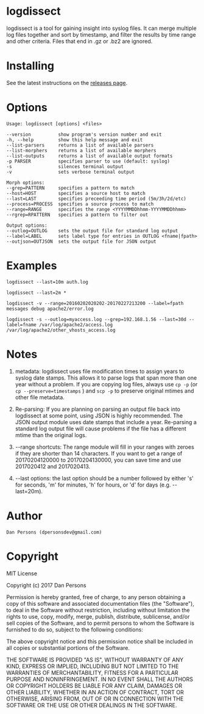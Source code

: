 # logdissect
logdissect is a tool for gaining insight into syslog files. It can merge multiple log files together and sort by timestamp, and filter the results by time range and other criteria. Files that end in .gz or .bz2 are ignored.

# Installing
See the latest instructions on the [releases page](https://github.com/dogoncouch/logdissect/releases).

# Options

    Usage: logdissect [options] <files>

    --version          show program's version number and exit
    -h, --help         show this help message and exit
    --list-parsers     returns a list of available parsers
    --list-morphers    returns a list of available morphers
    --list-outputs     returns a list of available output formats
    -p PARSER          specifies parser to use (default: syslog)
    -s                 silences terminal output
    -v                 sets verbose terminal output

    Morph options:
    --grep=PATTERN     specifies a pattern to match
    --host=HOST        specifies a source host to match
    --last=LAST        specifies preceeding time period (5m/3h/2d/etc)
    --process=PROCESS  specifies a source process to match
    --range=RANGE      specifies the range <YYYYMMDDhhmm-YYYYMMDDhhmm>
    --rgrep=RPATTERN   specifies a pattern to filter out

    Output options:
    --outlog=OUTLOG    sets the output file for standard log output
    --label=LABEL      sets label type for entries in OUTLOG <fname|fpath>
    --outjson=OUTJSON  sets the output file for JSON output

# Examples
    
    logdissect --last=10m auth.log
    
    logdissect --last=2m *
    
    logdissect -v --range=20160202020202-20170227213200 --label=fpath messages debug apache2/error.log
    
    logdissect -s --outlog=myaccess.log --grep=192.168.1.56 --last=30d --label=fname /var/log/apache2/access.log /var/log/apache2/other_vhosts_access.log

# Notes
1. metadata: logdissect uses file modification times to assign years to syslog date stamps. This allows it to parse logs that span more than one year without a problem. If you are copying log files, always use `` cp -p `` (or `` cp --preserve=timestamps `` ) and `` scp -p `` to preserve original mtimes and other file metadata.

2. Re-parsing: If you are planning on parsing an output file back into logdissect at some point, using JSON is highly recommended. The JSON output module uses date stamps that include a year. Re-parsing a standard log output file will cause problems if the file has a different mtime than the original logs.

3. --range shortcuts: The range module will fill in your ranges with zeroes if they are shorter than 14 characters. If you want to get a range of 20170204120000 to 20170204130000, you can save time and use 2017020412 and 2017020413.

4. --last options: the last option should be a number followed by either 's' for seconds, 'm' for minutes, 'h' for hours, or 'd' for days (e.g. --last=20m).

# Author
    Dan Persons (dpersonsdev@gmail.com)

# Copyright
MIT License

Copyright (c) 2017 Dan Persons

Permission is hereby granted, free of charge, to any person obtaining a copy
of this software and associated documentation files (the "Software"), to deal
in the Software without restriction, including without limitation the rights
to use, copy, modify, merge, publish, distribute, sublicense, and/or sell
copies of the Software, and to permit persons to whom the Software is
furnished to do so, subject to the following conditions:

The above copyright notice and this permission notice shall be included in all
copies or substantial portions of the Software.

THE SOFTWARE IS PROVIDED "AS IS", WITHOUT WARRANTY OF ANY KIND, EXPRESS OR
IMPLIED, INCLUDING BUT NOT LIMITED TO THE WARRANTIES OF MERCHANTABILITY,
FITNESS FOR A PARTICULAR PURPOSE AND NONINFRINGEMENT. IN NO EVENT SHALL THE
AUTHORS OR COPYRIGHT HOLDERS BE LIABLE FOR ANY CLAIM, DAMAGES OR OTHER
LIABILITY, WHETHER IN AN ACTION OF CONTRACT, TORT OR OTHERWISE, ARISING FROM,
OUT OF OR IN CONNECTION WITH THE SOFTWARE OR THE USE OR OTHER DEALINGS IN THE
SOFTWARE.
